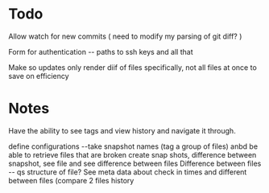 # Todo
Allow watch for new commits ( need to modify my parsing of git diff? )

Form for authentication -- paths to ssh keys and all that 

Make so updates only render diif of files specifically, not all files at once to save on efficiency

# Notes
Have the ability to see tags and view history and navigate it through.

define configurations --take snapshot names (tag a group of files) anbd be able to retrieve files that are broken
create snap shots, difference between snapshot, see file and see difference between files
Difference between files -- qs structure of file? 
See meta data about check in times and different between files (compare 2 files history